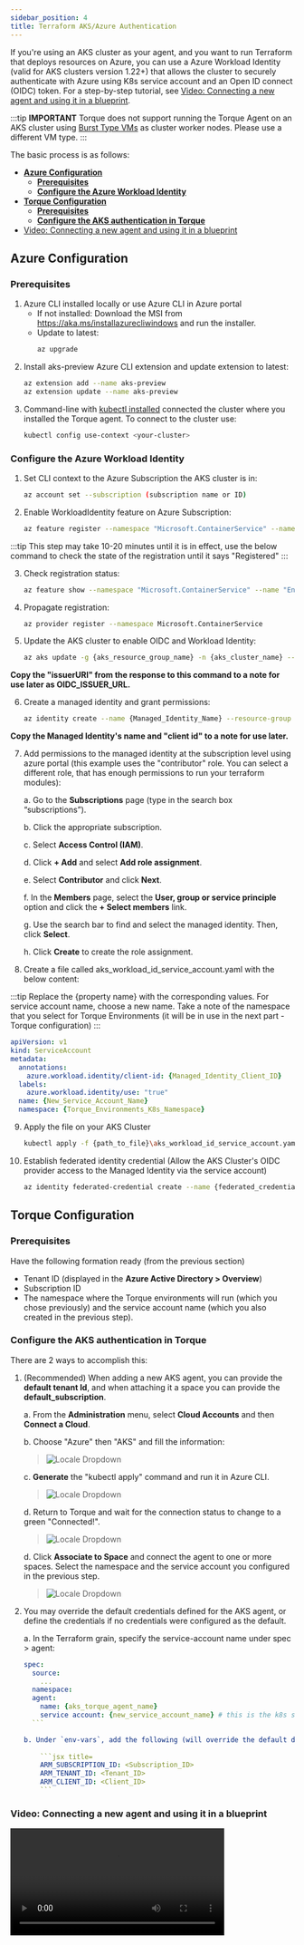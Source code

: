 ```yaml
---
sidebar_position: 4
title: Terraform AKS/Azure Authentication
---
```



If you're using an AKS cluster as your agent, and you want to run Terraform that deploys resources on Azure, you can use a Azure Workload Identity (valid for AKS clusters version 1.22+) that allows the cluster to securely authenticate with Azure using K8s service account and an Open ID connect (OIDC) token.
For a step-by-step tutorial, see [Video: Connecting a new agent and using it in a blueprint](#video-connecting-a-new-agent-and-using-it-in-a-blueprint).

:::tip __IMPORTANT__
Torque does not support running the Torque Agent on an AKS cluster using [Burst Type VMs](https://learn.microsoft.com/en-us/azure/virtual-machines/sizes-b-series-burstable) as cluster worker nodes.  Please use a different VM type.
:::


The basic process is as follows:
- [__Azure Configuration__](#azure-configuration)
  - [__Prerequisites__](#prerequisites)
  - [__Configure the Azure Workload Identity__](#configure-the-azure-workload-identity)
- [__Torque Configuration__](#torque-configuration)
  - [__Prerequisites__](#prerequisites-1)
  - [__Configure the AKS authentication in Torque__](#configure-the-aks-authentication-in-torque)
- [Video: Connecting a new agent and using it in a blueprint](#video-connecting-a-new-agent-and-using-it-in-a-blueprint)

## __Azure Configuration__

### __Prerequisites__
1. Azure CLI installed locally or use Azure CLI in Azure portal
    * If not installed: Download the MSI from https://aka.ms/installazurecliwindows and run the installer.
    * Update to latest:  
      ```bash
      az upgrade
      ```
2. Install aks-preview Azure CLI extension and update extension to latest:
    ```bash
    az extension add --name aks-preview
    az extension update --name aks-preview
    ```
3. Command-line with [kubectl installed](https://kubernetes.io/docs/tasks/tools/#kubectl) connected the cluster where you installed the Torque agent.
  To connect to the cluster use: 
    ```bash
    kubectl config use-context <your-cluster>
    ```

### __Configure the Azure Workload Identity__

1.  Set CLI context to the Azure Subscription the AKS cluster is in:
    ```bash
    az account set --subscription (subscription name or ID)
    ```

2.  Enable WorkloadIdentity feature on Azure Subscription:
    ```bash
    az feature register --namespace "Microsoft.ContainerService" --name "EnableWorkloadIdentityPreview"
    ```

  :::tip
  This step may take 10-20 minutes until it is in effect, use the below command to check the state of the registration until it says "Registered"
  :::

3.  Check registration status:
    ```bash
    az feature show --namespace "Microsoft.ContainerService" --name "EnableWorkloadIdentityPreview"
    ```

4.  Propagate registration:
    ```bash
    az provider register --namespace Microsoft.ContainerService
    ```

5.  Update the AKS cluster to enable OIDC and Workload Identity:
    ```bash
    az aks update -g {aks_resource_group_name} -n {aks_cluster_name} --enable-oidc-issuer --enable-workload-identity  
    ```

  __Copy the "issuerURl" from the response to this command to a note for use later as OIDC_ISSUER_URL.__

6.  Create a managed identity and grant permissions:
    ```bash
    az identity create --name {Managed_Identity_Name} --resource-group {AKS_Resource_Group_Name} --location {resource_group_location} --subscription {aks_cluster_subscription_id}
    ```

  __Copy the Managed Identity's name and "client id" to a note for use later.__

7.	Add permissions to the managed identity at the subscription level using azure portal (this example uses the "contributor" role. You can select a different role, that has enough permissions to run your terraform modules):
 
    a. Go to the __Subscriptions__ page (type in the search box “subscriptions”).

    b. Click the appropriate subscription.

    c. Select __Access Control (IAM)__.

    d. Click __+ Add__ and select __Add role assignment__.

    e. Select __Contributor__ and click __Next__.

    f. In the __Members__ page, select the __User, group or service principle__ option and click the __+ Select members__ link.

    g. Use the search bar to find and select the managed identity. Then, click __Select__.

    h. Click __Create__ to create the role assignment.

8. Create a file called aks_workload_id_service_account.yaml with the below content:

  :::tip
  Replace the \{property name\} with the corresponding values. For service account name, choose a new name. Take a note of the namespace that you select for Torque Environments (it will be in use in the next part - Torque configuration)
  :::
 
  ```yaml
  apiVersion: v1
  kind: ServiceAccount
  metadata:
    annotations:
      azure.workload.identity/client-id: {Managed_Identity_Client_ID}
    labels:
      azure.workload.identity/use: "true"
    name: {New_Service_Account_Name}
    namespace: {Torque_Environments_K8s_Namespace} 
  ```

9. Apply the file on your AKS Cluster

    ```bash
    kubectl apply -f {path_to_file}\aks_workload_id_service_account.yaml  
    ```

10. Establish federated identity credential (Allow the AKS Cluster's OIDC provider access to the Managed Identity via the service account)

    ```bash
    az identity federated-credential create --name {federated_credential_name} --identity-name {managed_identity_name} --resource-group {managed_identity_resource_group} --issuer {AKS_cluster_OIDC_issuer_URL} --subject system:serviceaccount:{Torque_Environments_K8s_namespace}:{service_account_name}
    ```

## __Torque Configuration__

### __Prerequisites__

Have the following formation ready (from the previous section)

* Tenant ID (displayed in the __Azure Active Directory > Overview__)
* Subscription ID
* The namespace where the Torque environments will run (which you chose previously) and the service account name (which you also created in the previous step).

### __Configure the AKS authentication in Torque__ 

There are 2 ways to accomplish this:

1. (Recommended) When adding a new AKS agent, you can provide the **default tenant Id**, and when attaching it a space you can provide the **default_subscription**.

    a. From the **Administration** menu, select **Cloud Accounts** and then **Connect a Cloud**.
    
    b. Choose "Azure" then "AKS" and fill the information:
    > ![Locale Dropdown](/img/AKS-doc-2.png)

    c. __Generate__ the "kubectl apply" command and run it in Azure CLI.
      > ![Locale Dropdown](/img/AKS-doc-2-a.png)

    d. Return to Torque and wait for the connection status to change to a green "Connected!".
    > ![Locale Dropdown](/img/AKS-doc-3.png)

    d. Click **Associate to Space** and connect the agent to one or more spaces. Select the namespace and the service account you configured in the previous step.
      > ![Locale Dropdown](/img/AKS-doc-4.png)


2. You may override the default credentials defined for the AKS agent, or define the credentials if no credentials were configured as the default.
  
    a. In the Terraform grain, specify the service-account name under spec > agent:
      ```yaml title=
      spec:
        source:
          ...
        namespace:
        agent:
          name: {aks_torque_agent_name}
          service account: {new_service_account_name} # this is the k8s service account created above    
        ```

    b. Under `env-vars`, add the following (will override the default definition of the AKS agent):
          
          ```jsx title=
          ARM_SUBSCRIPTION_ID: <Subscription_ID>
          ARM_TENANT_ID: <Tenant_ID>
          ARM_CLIENT_ID: <Client_ID>
          ```

### __Video: Connecting a new agent and using it in a blueprint__
<video controls width="75%">
  <source src="/img/connect azure agent.mp4"/>
</video>
